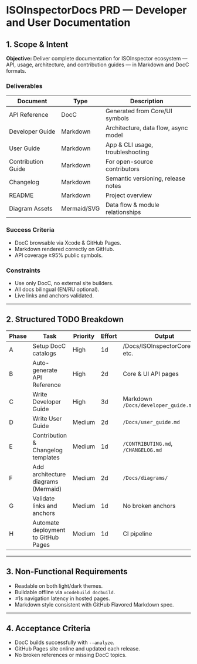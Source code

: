 
# ISOInspectorDocs PRD — Developer and User Documentation

## 1. Scope & Intent
**Objective:** Deliver complete documentation for ISOInspector ecosystem — API, usage, architecture, and contribution guides — in Markdown and DocC formats.

### Deliverables
| Document | Type | Description |
|-----------|------|-------------|
| API Reference | DocC | Generated from Core/UI symbols |
| Developer Guide | Markdown | Architecture, data flow, async model |
| User Guide | Markdown | App & CLI usage, troubleshooting |
| Contribution Guide | Markdown | For open-source contributors |
| Changelog | Markdown | Semantic versioning, release notes |
| README | Markdown | Project overview |
| Diagram Assets | Mermaid/SVG | Data flow & module relationships |

### Success Criteria
- DocC browsable via Xcode & GitHub Pages.
- Markdown rendered correctly on GitHub.
- API coverage ≥95% public symbols.

### Constraints
- Use only DocC, no external site builders.
- All docs bilingual (EN/RU optional).
- Live links and anchors validated.

---

## 2. Structured TODO Breakdown

| Phase | Task | Priority | Effort | Output |
|-------|------|-----------|--------|--------|
| A | Setup DocC catalogs | High | 1d | /Docs/ISOInspectorCore.docc etc. |
| B | Auto-generate API Reference | High | 2d | Core & UI API pages |
| C | Write Developer Guide | High | 3d | Markdown `/Docs/developer_guide.md` |
| D | Write User Guide | Medium | 2d | `/Docs/user_guide.md` |
| E | Contribution & Changelog templates | Medium | 1d | `/CONTRIBUTING.md`, `/CHANGELOG.md` |
| F | Add architecture diagrams (Mermaid) | Medium | 2d | `/Docs/diagrams/` |
| G | Validate links and anchors | Medium | 1d | No broken anchors |
| H | Automate deployment to GitHub Pages | Medium | 1d | CI pipeline |

---

## 3. Non-Functional Requirements
- Readable on both light/dark themes.
- Buildable offline via `xcodebuild docbuild`.
- ≤1s navigation latency in hosted pages.
- Markdown style consistent with GitHub Flavored Markdown spec.

---

## 4. Acceptance Criteria
- DocC builds successfully with `--analyze`.
- GitHub Pages site online and updated each release.
- No broken references or missing DocC topics.
